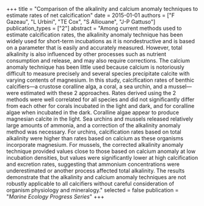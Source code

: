 +++
title = "Comparison of the alkalinity and calcium anomaly techniques to estimate rates of net calcification"
date = 2015-01-01
authors = ["F Gazeau", "L Urbini", "TE Cox", "S Alliouane", "J-P Gattuso"]
publication_types = ["2"]
abstract = "Among current methods used to estimate calcification rates, the alkalinity anomaly technique has been widely used for short-term incubations as it is nondestructive and is based on a parameter that is easily and accurately measured. However, total alkalinity is also influenced by other processes such as nutrient consumption and release, and may also require corrections. The calcium anomaly technique has been little used because calcium is notoriously difficult to measure precisely and several species precipitate calcite with varying contents of magnesium. In this study, calcification rates of benthic calcifiers—a crustose coralline alga, a coral, a sea urchin, and a mussel—were estimated with these 2 approaches. Rates derived using the 2 methods were well correlated for all species and did not significantly differ from each other for corals incubated in the light and dark, and for coralline algae when incubated in the dark. Coralline algae appear to produce magnesian calcite in the light. Sea urchins and mussels released relatively large amounts of ammonia, and a correction of the alkalinity anomaly method was necessary. For urchins, calcification rates based on total alkalinity were higher than rates based on calcium as these organisms incorporate magnesium. For mussels, the corrected alkalinity anomaly technique provided values close to those based on calcium anomaly at low incubation densities, but values were significantly lower at high calcification and excretion rates, suggesting that ammonium concentrations were underestimated or another process affected total alkalinity. The results demonstrate that the alkalinity and calcium anomaly techniques are not robustly applicable to all calcifiers without careful consideration of organism physiology and mineralogy."
selected = false
publication = "*Marine Ecology Progress Series*"
+++

